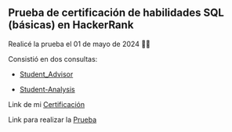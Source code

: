 ## Prueba de certificación de habilidades SQL (básicas) en HackerRank 

Realicé la prueba el 01 de mayo de 2024 :woman_technologist:

Consistió en dos consultas: 

- [Student_Advisor](https://github.com/MFlorenciaLoCascio/SQL-Server-Basic-Hackerrank/blob/main/Student_Advisor.sql "Student_Advisor")

- [Student-Analysis](https://github.com/MFlorenciaLoCascio/SQL-Server-Basic-Hackerrank/blob/main/Student_Analysis.sql "Student-Analysis")

Link de mi [Certificación](https://www.hackerrank.com/certificates/91a96dc9a3d7 "Certificación")

Link para realizar la [Prueba](https://www.hackerrank.com/skills-verification/sql_basic)

